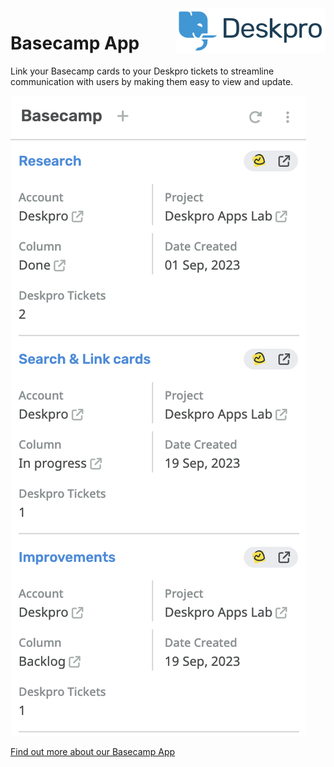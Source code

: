 <img align="right" alt="Deskpro" src="https://raw.githubusercontent.com/DeskproApps/basecamp/master/docs/assets/deskpro-logo.svg" />

# Basecamp App

Link your Basecamp cards to your Deskpro tickets to streamline communication with users by making them easy to view and update.

![Basecamp App - Deskpro](./docs/assets/screenshot.png)

[Find out more about our Basecamp App](https://www.deskpro.com/apps/basecamp)
